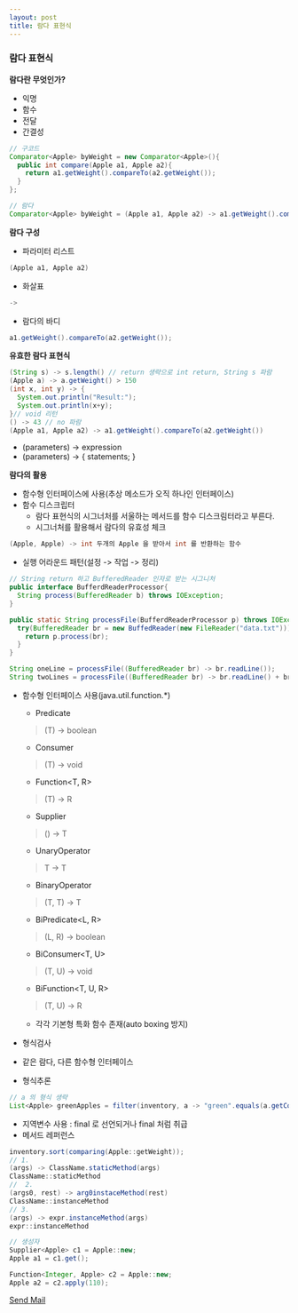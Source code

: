 ```yaml
---
layout: post
title: 람다 표현식
---
```

### 람다 표현식 ###
**람다란 무엇인가?**
- 익명
- 함수
- 전달
- 간결성

```JAVA
// 구코드
Comparator<Apple> byWeight = new Comparator<Apple>(){
  public int compare(Apple a1, Apple a2){
    return a1.getWeight().compareTo(a2.getWeight());
  }
};

// 람다
Comparator<Apple> byWeight = (Apple a1, Apple a2) -> a1.getWeight().compareTo(a2.getWeight());
```
**람다 구성**
- 파라미터 리스트
```JAVA
(Apple a1, Apple a2)
```
- 화살표
```JAVA
->
```
- 람다의 바디
```JAVA
a1.getWeight().compareTo(a2.getWeight());
```

**유효한 람다 표현식**
```JAVA
(String s) -> s.length() // return 생략으로 int return, String s 파람
(Apple a) -> a.getWeight() > 150
(int x, int y) -> {
  System.out.println("Result:");
  System.out.println(x+y);
}// void 리턴
() -> 43 // no 파람
(Apple a1, Apple a2) -> a1.getWeight().compareTo(a2.getWeight())
```
- (parameters) -> expression
- (parameters) -> { statements; }

**람다의 활용**
- 함수형 인터페이스에 사용(추상 메소드가 오직 하나인 인터페이스)
- 함수 디스크립터
  - 람다 표현식의 시그너처를 서울하는 메서드를 함수 디스크림터라고 부른다.
  - 시그너처를 활용해서 람다의 유효성 체크
```JAVA
(Apple, Apple) -> int 두개의 Apple 을 받아서 int 를 반환하는 함수
```
- 실행 어라운드 패턴(설정 -> 작업 -> 정리)

```JAVA
// String return 하고 BufferedReader 인자로 받는 시그니처
public interface BufferdReaderProcessor{
  String process(BufferedReader b) throws IOException;
}

public static String processFile(BufferdReaderProcessor p) throws IOException{
  try(BufferedReader br = new BuffedReader(new FileReader("data.txt"))){
    return p.process(br);
  }
}

String oneLine = processFile((BufferedReader br) -> br.readLine());
String twoLines = processFile((BufferedReader br) -> br.readLine() + br.readLine());
```

- 함수형 인터페이스 사용(java.util.function.\*)
  - Predicate<T>
  > (T) -> boolean
  - Consumer<T>
  > (T) -> void
  - Function<T, R>
  > (T) -> R
  - Supplier<T>
  > () -> T
  - UnaryOperator<T>
  > T -> T
  - BinaryOperator<T>
  > (T, T) -> T
  - BiPredicate<L, R>
  > (L, R) -> boolean
  - BiConsumer<T, U>
  > (T, U) -> void
  - BiFunction<T, U, R>
  > (T, U) -> R
  - 각각 기본형 특화 함수 존재(auto boxing 방지)

- 형식검사
- 같은 람다, 다른 함수형 인터페이스
- 형식추론

```JAVA
// a 의 형식 생략
List<Apple> greenApples = filter(inventory, a -> "green".equals(a.getColor()));
```
- 지역변수 사용 : final 로 선언되거나 final 처럼  취급
- 메서드 레퍼런스

```JAVA
inventory.sort(comparing(Apple::getWeight));
// 1.
(args) -> ClassName.staticMethod(args)
ClassName::staticMethod
//  2.
(args0, rest) -> arg0instaceMethod(rest)
ClassName::instanceMethod
// 3.
(args) -> expr.instanceMethod(args)
expr::instanceMethod

// 생성자
Supplier<Apple> c1 = Apple::new;
Apple a1 = c1.get();

Function<Integer, Apple> c2 = Apple::new;
Apple a2 = c2.apply(110);
```


[Send Mail](mailto:probyoo@gmail.com)
